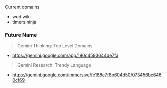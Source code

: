 Current domains

- wod.wiki
- timers.ninja

### Future Name

> Gemini Thinking: Top Level Domains
- https://gemini.google.com/app/190c4593644de7fa  


> Gemini Research: Trendy Language
- https://gemini.google.com/immersive/fe188c7f8b604d50/073456bc6460cf69



